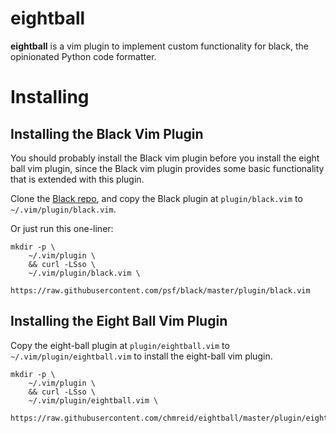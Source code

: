 # eightball

**eightball** is a vim plugin to implement custom functionality for black, the
opinionated Python code formatter.

# Installing

## Installing the Black Vim Plugin

You should probably install the Black vim plugin
before you install the eight ball vim plugin, since the
Black vim plugin provides some basic functionality that
is extended with this plugin.

Clone the [Black repo](https://github.com/psf/black), and copy
the Black plugin at `plugin/black.vim` to `~/.vim/plugin/black.vim`.

Or just run this one-liner:

```
mkdir -p \
    ~/.vim/plugin \
    && curl -LSso \
    ~/.vim/plugin/black.vim \
    https://raw.githubusercontent.com/psf/black/master/plugin/black.vim
```

## Installing the Eight Ball Vim Plugin

Copy the eight-ball plugin at `plugin/eightball.vim` to
`~/.vim/plugin/eightball.vim` to install the eight-ball
vim plugin.

```
mkdir -p \
    ~/.vim/plugin \
    && curl -LSso \
    ~/.vim/plugin/eightball.vim \
    https://raw.githubusercontent.com/chmreid/eightball/master/plugin/eightball.vim
```
